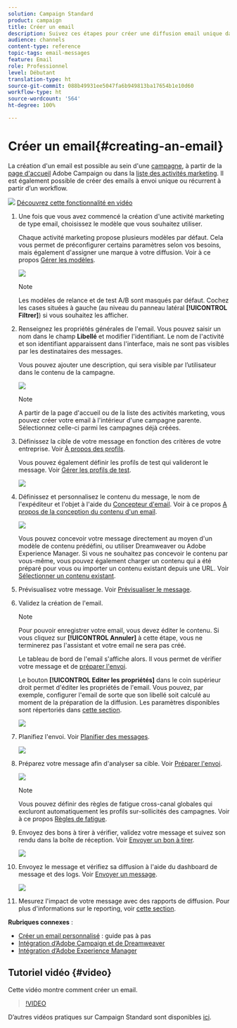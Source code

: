 ```yaml
---
solution: Campaign Standard
product: campaign
title: Créer un email
description: Suivez ces étapes pour créer une diffusion email unique dans Adobe Campaign.
audience: channels
content-type: reference
topic-tags: email-messages
feature: Email
role: Professionnel
level: Débutant
translation-type: ht
source-git-commit: 088b49931ee5047fa6b949813ba17654b1e10d60
workflow-type: ht
source-wordcount: '564'
ht-degree: 100%

---
```



# Créer un email{#creating-an-email}

La création d&#39;un email est possible au sein d&#39;une [campagne](../../start/using/marketing-activities.md#creating-a-marketing-activity), à partir de la [page d&#39;accueil](../../start/using/interface-description.md#home-page) Adobe Campaign ou dans la [liste des activités marketing](../../start/using/marketing-activities.md#about-marketing-activities). Il est également possible de créer des emails à envoi unique ou récurrent à partir d’un workflow.

![](assets/do-not-localize/how-to-video.png) [Découvrez cette fonctionnalité en vidéo](#video)

1. Une fois que vous avez commencé la création d&#39;une activité marketing de type email, choisissez le modèle que vous souhaitez utiliser.

   Chaque activité marketing propose plusieurs modèles par défaut. Cela vous permet de préconfigurer certains paramètres selon vos besoins, mais également d&#39;assigner une marque à votre diffusion. Voir à ce propos [Gérer les modèles](../../start/using/marketing-activity-templates.md).

   ![](assets/email_creation_1.png)

   >[!NOTE]
   >
   >Les modèles de relance et de test A/B sont masqués par défaut. Cochez les cases situées à gauche (au niveau du panneau latéral **[!UICONTROL Filtrer]**) si vous souhaitez les afficher.

1. Renseignez les propriétés générales de l&#39;email. Vous pouvez saisir un nom dans le champ **Libellé** et modifier l&#39;identifiant. Le nom de l&#39;activité et son identifiant apparaissent dans l&#39;interface, mais ne sont pas visibles par les destinataires des messages.

   Vous pouvez ajouter une description, qui sera visible par l’utilisateur dans le contenu de la campagne.

   ![](assets/email_creation_2.png)

   >[!NOTE]
   >
   >A partir de la page d&#39;accueil ou de la liste des activités marketing, vous pouvez créer votre email à l&#39;intérieur d&#39;une campagne parente. Sélectionnez celle-ci parmi les campagnes déjà créées.

1. Définissez la cible de votre message en fonction des critères de votre entreprise. Voir [À propos des profils](../../audiences/using/about-profiles.md).

   Vous pouvez également définir les profils de test qui valideront le message. Voir [Gérer les profils de test](../../audiences/using/managing-test-profiles.md).

   ![](assets/email_creation_3.png)

1. Définissez et personnalisez le contenu du message, le nom de l&#39;expéditeur et l&#39;objet à l&#39;aide du [Concepteur d&#39;email](../../designing/using/designing-content-in-adobe-campaign.md). Voir à ce propos [A propos de la conception du contenu d&#39;un email](../../designing/using/designing-content-in-adobe-campaign.md).

   ![](assets/email_creation_4.png)

   Vous pouvez concevoir votre message directement au moyen d&#39;un modèle de contenu prédéfini, ou utiliser Dreamweaver ou Adobe Experience Manager. Si vous ne souhaitez pas concevoir le contenu par vous-même, vous pouvez également charger un contenu qui a été préparé pour vous ou importer un contenu existant depuis une URL. Voir [Sélectionner un contenu existant](../../designing/using/using-existing-content.md).

1. Prévisualisez votre message. Voir [Prévisualiser le message](../../sending/using/previewing-messages.md).
1. Validez la création de l&#39;email.

   >[!NOTE]
   >
   >Pour pouvoir enregistrer votre email, vous devez éditer le contenu. Si vous cliquez sur **[!UICONTROL Annuler]** à cette étape, vous ne terminerez pas l&#39;assistant et votre email ne sera pas créé.

   Le tableau de bord de l&#39;email s&#39;affiche alors. Il vous permet de vérifier votre message et de [préparer l&#39;envoi](../../sending/using/preparing-the-send.md).

   Le bouton **[!UICONTROL Editer les propriétés]** dans le coin supérieur droit permet d&#39;éditer les propriétés de l&#39;email. Vous pouvez, par exemple, configurer l&#39;email de sorte que son libellé soit calculé au moment de la préparation de la diffusion. Les paramètres disponibles sont répertoriés dans [cette section](../../administration/using/configuring-email-channel.md#list-of-email-properties).

   ![](assets/delivery_dashboard_2.png)

1. Planifiez l&#39;envoi. Voir [Planifier des messages](../../sending/using/about-scheduling-messages.md).

   ![](assets/delivery_planning.png)

1. Préparez votre message afin d&#39;analyser sa cible. Voir [Préparer l&#39;envoi](../../sending/using/confirming-the-send.md).

   ![](assets/preparing_delivery_2.png)

   >[!NOTE]
   >
   >Vous pouvez définir des règles de fatigue cross-canal globales qui excluront automatiquement les profils sur-sollicités des campagnes. Voir à ce propos [Règles de fatigue](../../sending/using/fatigue-rules.md).

1. Envoyez des bons à tirer à vérifier, validez votre message et suivez son rendu dans la boîte de réception. Voir [Envoyer un bon à tirer](../../sending/using/sending-proofs.md).

   ![](assets/bat_select.png)

1. Envoyez le message et vérifiez sa diffusion à l&#39;aide du dashboard de message et des logs. Voir [Envoyer un message](../../sending/using/confirming-the-send.md).

   ![](assets/confirm_delivery.png)

1. Mesurez l&#39;impact de votre message avec des rapports de diffusion. Pour plus d&#39;informations sur le reporting, voir [cette section](../../reporting/using/about-dynamic-reports.md).

**Rubriques connexes** :

* [Créer un email personnalisé](https://helpx.adobe.com/fr/campaign/kb/acs-get-started-with-emails.html) : guide pas à pas
* [Intégration d’Adobe Campaign et de Dreamweaver](../../designing/using/using-integrations.md#editing-content-in-dreamweaver)
* [Intégration d’Adobe Experience Manager](../../integrating/using/integrating-with-experience-manager.md)

## Tutoriel vidéo {#video}

Cette vidéo montre comment créer un email.

>[!VIDEO](https://video.tv.adobe.com/v/23721?quality=12)

D’autres vidéos pratiques sur Campaign Standard sont disponibles [ici](https://experienceleague.adobe.com/docs/campaign-standard-learn/tutorials/overview.html?lang=fr).
